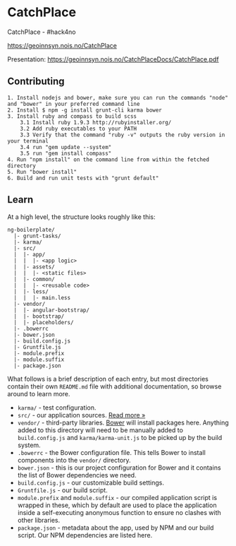 # CatchPlace
CatchPlace - #hack4no

https://geoinnsyn.nois.no/CatchPlace

Presentation:
https://geoinnsyn.nois.no/CatchPlaceDocs/CatchPlace.pdf



Contributing
------------
    1. Install nodejs and bower, make sure you can run the commands "node" and "bower" in your preferred command line
    2. Install $ npm -g install grunt-cli karma bower
    3. Install ruby and compass to build scss
        3.1 Install ruby 1.9.3 http://rubyinstaller.org/
        3.2 Add ruby executables to your PATH
        3.3 Verify that the command "ruby -v" outputs the ruby version in your terminal
        3.4 run "gem update --system"
        3.5 run "gem install compass"
    4. Run "npm install" on the command line from within the fetched directory
    5. Run "bower install"
    6. Build and run unit tests with "grunt default"


Learn
------------

At a high level, the structure looks roughly like this:

```
ng-boilerplate/
  |- grunt-tasks/
  |- karma/
  |- src/
  |  |- app/
  |  |  |- <app logic>
  |  |- assets/
  |  |  |- <static files>
  |  |- common/
  |  |  |- <reusable code>
  |  |- less/
  |  |  |- main.less
  |- vendor/
  |  |- angular-bootstrap/
  |  |- bootstrap/
  |  |- placeholders/
  |- .bowerrc
  |- bower.json
  |- build.config.js
  |- Gruntfile.js
  |- module.prefix
  |- module.suffix
  |- package.json
```

What follows is a brief description of each entry, but most directories contain
their own `README.md` file with additional documentation, so browse around to
learn more.

- `karma/` - test configuration.
- `src/` - our application sources. [Read more &raquo;](src/README.md)
- `vendor/` - third-party libraries. [Bower](http://bower.io) will install
  packages here. Anything added to this directory will need to be manually added
  to `build.config.js` and `karma/karma-unit.js` to be picked up by the build
  system.
- `.bowerrc` - the Bower configuration file. This tells Bower to install
  components into the `vendor/` directory.
- `bower.json` - this is our project configuration for Bower and it contains the
  list of Bower dependencies we need.
- `build.config.js` - our customizable build settings.
- `Gruntfile.js` - our build script.
- `module.prefix` and `module.suffix` - our compiled application script is
  wrapped in these, which by default are used to place the application inside a
  self-executing anonymous function to ensure no clashes with other libraries.
- `package.json` - metadata about the app, used by NPM and our build script. Our
  NPM dependencies are listed here.